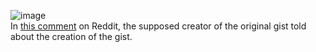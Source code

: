 ![image](https://user-images.githubusercontent.com/90227297/152115916-56a54204-6253-489e-ba71-a2881b8065f7.png)
<br>In [this comment](https://www.reddit.com/r/linuxmasterrace/comments/s2z5u2/ive_written_a_bash_script_that_converts_a/hsm6kxb/?context=3) on Reddit, the supposed creator of the original gist told about the creation of the gist.
